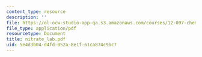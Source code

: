 ```yaml
---
content_type: resource
description: ''
file: https://ol-ocw-studio-app-qa.s3.amazonaws.com/courses/12-097-chemical-investigations-of-boston-harbor-january-iap-2006/5e4d3b04d4fd052a8e1f61ca874c9bc7_nitrate_lab.pdf
file_type: application/pdf
resourcetype: Document
title: nitrate_lab.pdf
uid: 5e4d3b04-d4fd-052a-8e1f-61ca874c9bc7
---
```

